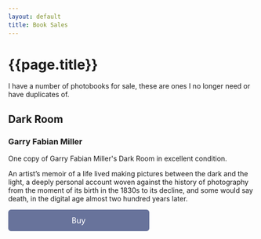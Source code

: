 ```yaml
---
layout: default
title: Book Sales
---
```


# {{page.title}}

I have a number of photobooks for sale, these are ones I no longer need or have duplicates of.

## Dark Room 
### Garry Fabian Miller

One copy of Garry Fabian Miller's Dark Room in excellent condition. 

An artist’s memoir of a life lived making pictures between the dark and the light, a deeply personal account woven against the history of photography from the moment of its birth in the 1830s to its decline, and some would say death, in the digital age almost two hundred years later.

<a href="https://buy.stripe.com/3cs6p2gVa4YPe0UaF4" class="buybutton">
	<img src="../assets/buy.svg" width="288px" height="44px" alt="Reeds" title="Reeds" /><br/><br/>
</a>


